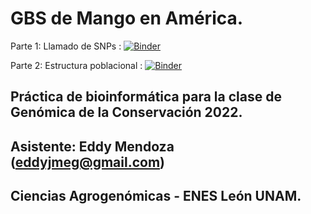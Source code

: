 # GBS de Mango en América.
Parte 1: Llamado de SNPs : [![Binder](https://mybinder.org/badge_logo.svg)](https://mybinder.org/v2/gh/somnya/mango_popgen.git/main?labpath=snp_calling.ipynb)

Parte 2: Estructura poblacional : [![Binder](https://mybinder.org/badge_logo.svg)](https://mybinder.org/v2/gh/somnya/mango_popgen.git/main?labpath=population_structure.ipynb)

## Práctica de bioinformática para la clase de Genómica de la Conservación 2022.
## Asistente: Eddy Mendoza (eddyjmeg@gmail.com)
## Ciencias Agrogenómicas - ENES León UNAM.
